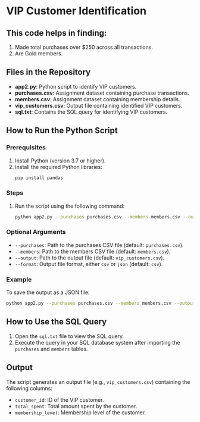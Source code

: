 # VIP Customer Identification

## This code helps in finding: 

1. Made total purchases over $250 across all transactions.
2. Are Gold members.

## Files in the Repository

- **app2.py**: Python script to identify VIP customers.
- **purchases.csv**: Assignment dataset containing purchase transactions.
- **members.csv**: Assignment dataset containing membership details.
- **vip_customers.csv**: Output file containing identified VIP customers.
- **sql.txt**: Contains the SQL query for identifying VIP customers.

## How to Run the Python Script

### Prerequisites

1. Install Python (version 3.7 or higher).
2. Install the required Python libraries:
   ```bash
   pip install pandas
   ```

### Steps

1. Run the script using the following command:
   ```bash
   python app2.py --purchases purchases.csv --members members.csv --output vip_customers.csv
   ```

### Optional Arguments

- `--purchases`: Path to the purchases CSV file (default: `purchases.csv`).
- `--members`: Path to the members CSV file (default: `members.csv`).
- `--output`: Path to the output file (default: `vip_customers.csv`).
- `--format`: Output file format, either `csv` or `json` (default: `csv`).

### Example

To save the output as a JSON file:
```bash
python app2.py --purchases purchases.csv --members members.csv --output vip_customers.json --format json
```

## How to Use the SQL Query

1. Open the `sql.txt` file to view the SQL query.
2. Execute the query in your SQL database system after importing the `purchases` and `members` tables.

## Output

The script generates an output file (e.g., `vip_customers.csv`) containing the following columns:
- `customer_id`: ID of the VIP customer.
- `total_spent`: Total amount spent by the customer.
- `membership_level`: Membership level of the customer.

